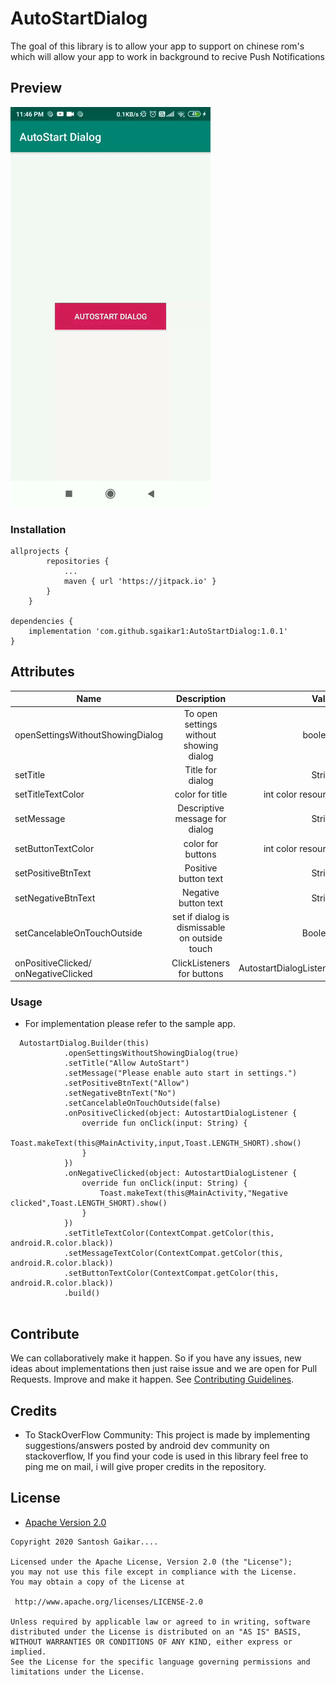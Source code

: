 # AutoStartDialog


The goal of this library is to allow your app to support on chinese rom's which will allow your app to work in background to recive Push Notifications

## Preview

![gif](https://github.com/sgaikar1/AutoStartDialog/blob/master/screenshot.gif)



### Installation

```
allprojects {
		repositories {
			...
			maven { url 'https://jitpack.io' }
		}
	}

dependencies {
    implementation 'com.github.sgaikar1:AutoStartDialog:1.0.1'
}
```

 ## Attributes
 
 | Name        | Description           | Value  |
 | ------------- |:-------------:| -----:|
 | openSettingsWithoutShowingDialog    | To open settings without showing dialog     | boolean|
 | setTitle|Title for dialog     |   String |
 | setTitleTextColor|color for title     |   int color resource |
 | setMessage | Descriptive message for dialog      |   String|
 | setButtonTextColor|color for buttons     |   int color resource |
 | setPositiveBtnText | Positive button text     |   String|
 | setNegativeBtnText | Negative button text     |   String|
 | setCancelableOnTouchOutside | set if dialog is dismissable on outside touch   |   Boolean|
 | onPositiveClicked/ onNegativeClicked|ClickListeners for buttons  | AutostartDialogListener  |

### Usage

* For implementation please refer to the sample app.
```
  AutostartDialog.Builder(this)
            .openSettingsWithoutShowingDialog(true)
            .setTitle("Allow AutoStart")
            .setMessage("Please enable auto start in settings.")
            .setPositiveBtnText("Allow")
            .setNegativeBtnText("No")
            .setCancelableOnTouchOutside(false)
            .onPositiveClicked(object: AutostartDialogListener {
                override fun onClick(input: String) {
                  Toast.makeText(this@MainActivity,input,Toast.LENGTH_SHORT).show()
                }
            })
            .onNegativeClicked(object: AutostartDialogListener {
                override fun onClick(input: String) {
                    Toast.makeText(this@MainActivity,"Negative clicked",Toast.LENGTH_SHORT).show()
                }
            })
            .setTitleTextColor(ContextCompat.getColor(this, android.R.color.black))
            .setMessageTextColor(ContextCompat.getColor(this, android.R.color.black))
            .setButtonTextColor(ContextCompat.getColor(this, android.R.color.black))
            .build()
            
```

## Contribute
We can collaboratively make it happen. So if you have any issues, new ideas about implementations then just raise issue and we are open for Pull Requests. Improve and make it happen.
See [Contributing Guidelines](Contributing.md).

## Credits

 * To StackOverFlow Community: This project is made by implementing suggestions/answers posted by android dev community on stackoverflow,
  If you find your code is used in this library feel free to ping me on mail, i will give proper credits in the repository.
 
 
 ## License

* [Apache Version 2.0](http://www.apache.org/licenses/LICENSE-2.0.html)

```
Copyright 2020 Santosh Gaikar....

Licensed under the Apache License, Version 2.0 (the "License");
you may not use this file except in compliance with the License.
You may obtain a copy of the License at

 http://www.apache.org/licenses/LICENSE-2.0

Unless required by applicable law or agreed to in writing, software
distributed under the License is distributed on an "AS IS" BASIS,
WITHOUT WARRANTIES OR CONDITIONS OF ANY KIND, either express or implied.
See the License for the specific language governing permissions and
limitations under the License.
